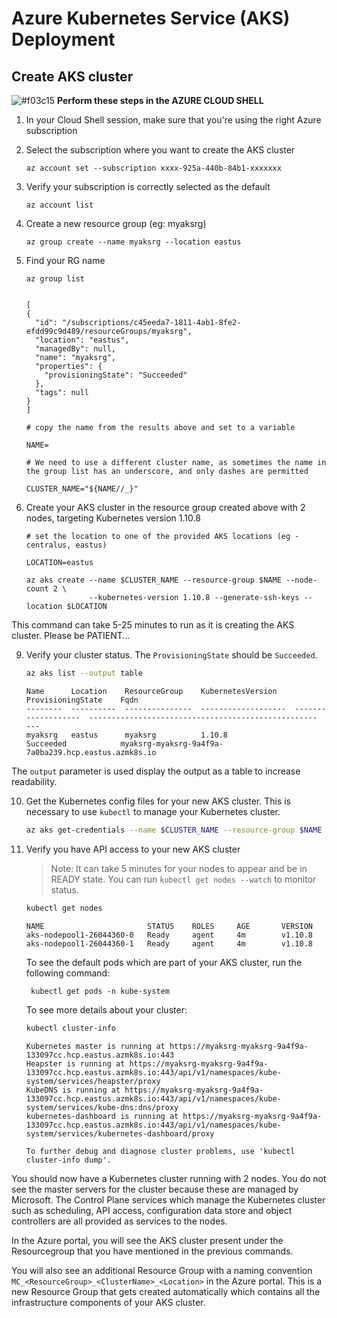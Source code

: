 # Azure Kubernetes Service (AKS) Deployment
## Create AKS cluster

![#f03c15](https://placehold.it/15/f03c15/000000?text=+) **Perform these steps in the AZURE CLOUD SHELL**

1. In your Cloud Shell session, make sure that you're using the right Azure subscription

2. Select the subscription where you want to create the AKS cluster
   ```
   az account set --subscription xxxx-925a-440b-84b1-xxxxxxx
   ```
3. Verify your subscription is correctly selected as the default
    ```
    az account list
    ```

4. Create a new resource group (eg: myaksrg)
    ```
    az group create --name myaksrg --location eastus
    ```

5. Find your RG name

    ```
    az group list 
    ```
    
    ```

    [
    {
      "id": "/subscriptions/c45eeda7-1811-4ab1-8fe2-efdd99c9d489/resourceGroups/myaksrg",
      "location": "eastus",
      "managedBy": null,
      "name": "myaksrg",
      "properties": {
        "provisioningState": "Succeeded"
      },
      "tags": null
    }
    ]
    ```
    
    ```
    # copy the name from the results above and set to a variable 
    
    NAME=

    # We need to use a different cluster name, as sometimes the name in the group list has an underscore, and only dashes are permitted
    
    CLUSTER_NAME="${NAME//_}"
    
    ```

6. Create your AKS cluster in the resource group created above with 2 nodes, targeting Kubernetes version 1.10.8
    ```
    # set the location to one of the provided AKS locations (eg - centralus, eastus)
    
    LOCATION=eastus

    az aks create --name $CLUSTER_NAME --resource-group $NAME --node-count 2 \
                  --kubernetes-version 1.10.8 --generate-ssh-keys --location $LOCATION 
    ```
 This command can take 5-25 minutes to run as it is creating the AKS cluster. Please be PATIENT...

9. Verify your cluster status. The `ProvisioningState` should be `Succeeded`. 

    ```bash
    az aks list --output table
    ```
    
    ```console
    Name      Location    ResourceGroup    KubernetesVersion    ProvisioningState    Fqdn
    --------  ----------  ---------------  -------------------  -------------------  ---------------------------------------------------    ---
    myaksrg   eastus      myaksrg          1.10.8                Succeeded            myaksrg-myaksrg-9a4f9a-7a0ba239.hcp.eastus.azmk8s.io

    ```

The `output` parameter is used display the output as a table to increase readability.

10. Get the Kubernetes config files for your new AKS cluster. This is necessary to use `kubectl` to manage your Kubernetes cluster.

    ```bash
    az aks get-credentials --name $CLUSTER_NAME --resource-group $NAME
    ```

11. Verify you have API access to your new AKS cluster

    > Note: It can take 5 minutes for your nodes to appear and be in READY state. You can run `kubectl get nodes --watch` to monitor status. 
    
    ```bash
    kubectl get nodes
    ```
    
    ```console
    NAME                       STATUS    ROLES     AGE       VERSION
    aks-nodepool1-26044360-0   Ready     agent     4m        v1.10.8
    aks-nodepool1-26044360-1   Ready     agent     4m        v1.10.8

    ```
    
    To see the default pods which are part of your AKS cluster, run the following command:
    ```
     kubectl get pods -n kube-system
    ```
    
    To see more details about your cluster: 
    
    ```bash
    kubectl cluster-info
    ```
    
    ```console    
    Kubernetes master is running at https://myaksrg-myaksrg-9a4f9a-133097cc.hcp.eastus.azmk8s.io:443
    Heapster is running at https://myaksrg-myaksrg-9a4f9a-133097cc.hcp.eastus.azmk8s.io:443/api/v1/namespaces/kube-system/services/heapster/proxy
    KubeDNS is running at https://myaksrg-myaksrg-9a4f9a-133097cc.hcp.eastus.azmk8s.io:443/api/v1/namespaces/kube-system/services/kube-dns:dns/proxy
    kubernetes-dashboard is running at https://myaksrg-myaksrg-9a4f9a-133097cc.hcp.eastus.azmk8s.io:443/api/v1/namespaces/kube-system/services/kubernetes-dashboard/proxy

    To further debug and diagnose cluster problems, use 'kubectl cluster-info dump'.
    ```

You should now have a Kubernetes cluster running with 2 nodes. You do not see the master servers for the cluster because these are managed by Microsoft. The Control Plane services which manage the Kubernetes cluster such as scheduling, API access, configuration data store and object controllers are all provided as services to the nodes. 

In the Azure portal, you will see the AKS cluster present under the Resourcegroup that you have mentioned in the previous commands. 

You will also see an additional Resource Group with a naming convention `MC_<ResourceGroup>_<ClusterName>_<Location>` in the Azure portal. This is a new Resource Group that gets created automatically which contains all the infrastructure components of your AKS cluster. 
